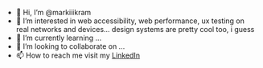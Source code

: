 - 👋 Hi, I’m @markiiikram
- 👀 I’m interested in web accessibility, web performance, ux testing on real networks and devices... design systems are pretty cool too, i guess
- 🌱 I’m currently learning ...
- 💞️ I’m looking to collaborate on ...
- 📫 How to reach me visit my [LinkedIn](https://www.linkedin.com/in/markisveen/)

<!---
markiiikram/markiiikram is a ✨ special ✨ repository because its `README.md` (this file) appears on your GitHub profile.
You can click the Preview link to take a look at your changes.
--->
